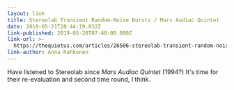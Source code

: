 ```yaml
---
layout: link
title: Stereolab Transient Random-Noise Bursts / Mars Audiac Quintet
date: 2019-05-21T20:44:19.032Z
link-published: 2019-05-20T07:40:00.000Z
link-url: >-
  https://thequietus.com/articles/26506-stereolab-transient-random-noise-bursts-mars-audiac-quintet-reissues-review
link-author: Anna Rahkonen
---
```

Have listened to Stereolab since <cite>Mars Audiac Quintet</cite> (1994?) It's time for their re-evaluation and second time round, I think.
